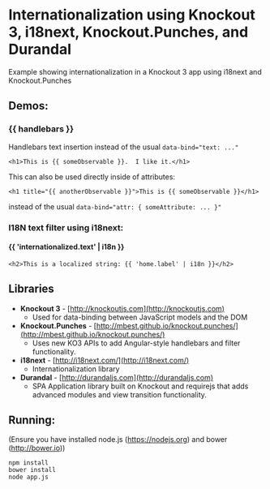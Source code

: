# Internationalization using Knockout 3, i18next, Knockout.Punches, and Durandal

Example showing internationalization in a Knockout 3 app using i18next and Knockout.Punches

## Demos:

### {{ handlebars }}
Handlebars text insertion instead of the usual `data-bind="text: ..."`

```<h1>This is {{ someObservable }}.  I like it.</h1>```

This can also be used directly inside of attributes:

```<h1 title="{{ anotherObservable }}">This is {{ someObservable }}</h1>```

instead of the usual `data-bind="attr: { someAttribute: ... }"`

### I18N text filter using i18next:
#### {{ 'internationalized.text' | i18n }}

```<h2>This is a localized string: {{ 'home.label' | i18n }}</h2>```

## Libraries

- **Knockout 3** - [http://knockoutjs.com](http://knockoutjs.com)
	- Used for data-binding between JavaScript models and the DOM
- **Knockout.Punches** - [http://mbest.github.io/knockout.punches/](http://mbest.github.io/knockout.punches/)
	- Uses new KO3 APIs to add Angular-style handlebars and filter functionality.
- **i18next** - [http://i18next.com/](http://i18next.com/)
	- Internationalization library
- **Durandal** - [http://durandaljs.com](http://durandaljs.com)
	- SPA Application library built on Knockout and requirejs that adds advanced modules and view transition functionality.

## Running:

(Ensure you have installed node.js (https://nodejs.org) and bower (http://bower.io))

    npm install
    bower install
    node app.js